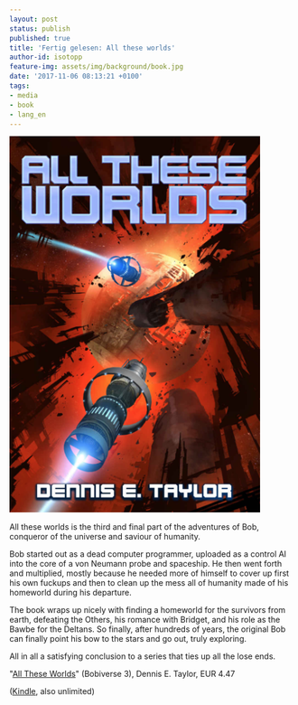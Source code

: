 ```yaml
---
layout: post
status: publish
published: true
title: 'Fertig gelesen: All these worlds'
author-id: isotopp
feature-img: assets/img/background/book.jpg
date: '2017-11-06 08:13:21 +0100'
tags:
- media
- book
- lang_en
---
```

[![](/uploads/2017/11/all-these-worlds.png)](https://www.amazon.de/These-Worlds-Bobiverse-Book-English-ebook/dp/B0736185ZL)

All these worlds is the third and final part of the adventures of Bob,
conqueror of the universe and saviour of humanity. 

Bob started out as a dead computer programmer, uploaded as a control AI into
the core of a von Neumann probe and spaceship. He then went forth and
multiplied, mostly because he needed more of himself to cover up first his
own fuckups and then to clean up the mess all of humanity made of his
homeworld during his departure.

The book wraps up nicely with finding a homeworld for the survivors from
earth, defeating the Others, his romance with Bridget, and his role as the
Bawbe for the Deltans. So finally, after hundreds of years, the original Bob
can finally point his bow to the stars and go out, truly exploring.

All in all a satisfying conclusion to a series that ties up all the lose
ends. 

"[All These Worlds](https://www.amazon.de/These-Worlds-Bobiverse-Book-English-ebook/dp/B0736185ZL)"
(Bobiverse 3), Dennis E. Taylor, EUR 4.47

([Kindle](https://www.amazon.de/These-Worlds-Bobiverse-Book-English-ebook/dp/B0736185ZL),
also unlimited)
